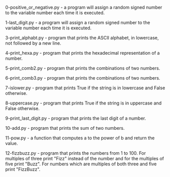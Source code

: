 0-positive_or_negative.py - a program will assign a random signed number to the variable number each time it is executed. 

1-last_digit.py - a program will assign a random signed number to the variable number each time it is executed.

3-print_alphabt.py -  program that prints the ASCII alphabet, in lowercase, not followed by a new line.

4-print_hexa.py - program that prints the hexadecimal representation of a number.

5-print_comb2.py - program that prints the combinations of two numbers.

6-print_comb3.py - program that prints the combinations of two numbers.

7-islower.py - program that prints True if the string is in lowercase and False otherwise.

8-uppercase.py - program that prints True if the string is in uppercase and False otherwise.

9-print_last_digit.py - program that prints the last digit of a number.

10-add.py - program that prints the sum of two numbers.

11-pow.py - a function that computes a to the power of b and return the value.


12-fizzbuzz.py - program that prints the numbers from 1 to 100. For multiples of three print "Fizz" instead of the number and for the multiples of five print "Buzz". For numbers which are multiples of both three and five print "FizzBuzz".